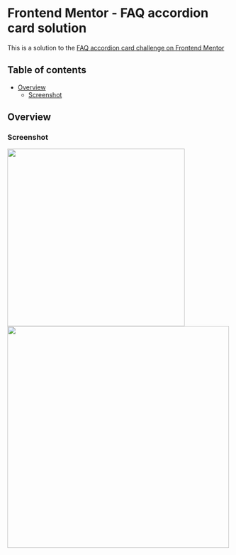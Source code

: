 # Frontend Mentor - FAQ accordion card solution
This is a solution to the [FAQ accordion card challenge on Frontend Mentor](https://www.frontendmentor.io/challenges/faq-accordion-card-XlyjD0Oam)

## Table of contents
- [Overview](#overview)
  - [Screenshot](#screenshot)

## Overview
### Screenshot
<img src="screenshots/desktop.png" height=400>
<img src="screenshots/mobile.png" height=500>
